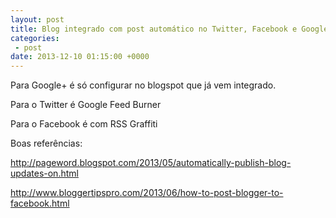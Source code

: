 ```yaml
---
layout: post
title: Blog integrado com post automático no Twitter, Facebook e Google+ 
categories:
 - post
date: 2013-12-10 01:15:00 +0000
---
```


Para Google+ é só configurar no blogspot que já vem integrado.  

Para o Twitter é Google Feed Burner  

Para o Facebook é com RSS Graffiti  

  

Boas referências:  

<http://pageword.blogspot.com/2013/05/automatically-publish-blog-updates-on.html>  

<http://www.bloggertipspro.com/2013/06/how-to-post-blogger-to-facebook.html>  

  
